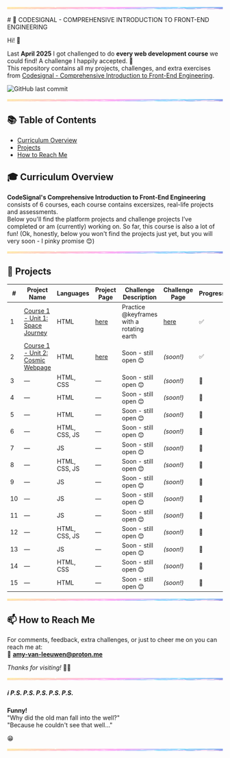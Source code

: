 <img src="assets/pastel-banner.jpg" alt="Pastel Prism Banner" width="100%" height="5" style="display:block; margin:16px 0;" />
# 🚀 CODESIGNAL - COMPREHENSIVE INTRODUCTION TO FRONT-END ENGINEERING

Hi! 👋

Last **April 2025** I got challenged to do **every web development course** we could find! A challenge I happily accepted. 🎉  
This repository contains all my projects, challenges, and extra exercises from [Codesignal - Comprehensive Introduction to Front-End Engineering](https://codesignal.com/learn/paths/comprehensive-introduction-to-front-end-engineering).

![GitHub last commit](https://img.shields.io/github/last-commit/PastelPrism/codesignal-comprehensive-introduction-to-front-end-engineering)

<img src="assets/pastel-banner.jpg" alt="Pastel Prism Banner" width="100%" height="5" style="display:block; margin:16px 0;" />

## 📚 Table of Contents
- [Curriculum Overview](#-curriculum-overview)
- [Projects](#projects)
- [How to Reach Me](#-how-to-reach-me)


## 🎓 Curriculum Overview

**CodeSignal's Comprehensive Introduction to Front-End Engineering** consists of 6 courses, each course contains excersizes, real-life projects and assessments.  
Below you'll find the platform projects and challenge projects I’ve completed or am (currently) working on. So far, this course is also a lot of fun! 
(Ok, honestly, below you won't find the projects just yet, but you will very soon - I pinky promise 😊)

<img src="assets/pastel-banner.jpg" alt="Pastel Prism Banner" width="100%" height="5" style="display:block; margin:16px 0;" />

## 📁 Projects

| #  | Project Name      | Languages         | Project Page | Challenge Description         | Challenge Page | Progress |
|----|------------------|-------------------|--------------|------------------------------|----------------|----------|
| 1  | [Course 1 - Unit 1: Space Journey](https://github.com/PastelPrism/codesignal-comprehensive-introduction-to-front-end-engineering/tree/main/c1-unit1-space-journey)  | HTML              | [here](https://pastelprism.github.io/codesignal-comprehensive-introduction-to-front-end-engineering/c1-unit1-space-journey/)           | Practice @keyframes with a rotating earth         | [here](https://pastelprism.github.io/codesignal-comprehensive-introduction-to-front-end-engineering/c1-unit1-space-journey/extra/)     | ✅       |
| 2  | [Course 1 - Unit 2: Cosmic Webpage](https://github.com/PastelPrism/codesignal-comprehensive-introduction-to-front-end-engineering/tree/main/c1-unit2-cosmic-webpage/)                | HTML              | [here](https://pastelprism.github.io/codesignal-comprehensive-introduction-to-front-end-engineering/c1-unit2-cosmic-webpage/)             | Soon - still open 😊         | _(soon!)_      | ✅       |
| 3  | —                | HTML, CSS         | —            | Soon - still open 😊         | _(soon!)_      | 🚧       |
| 4  | —                | HTML              | —            | Soon - still open 😊         | _(soon!)_      | 🚧       |
| 5  | —                | HTML              | —            | Soon - still open 😊         | _(soon!)_      | 🚧       |
| 6  | —                | HTML, CSS, JS     | —            | Soon - still open 😊         | _(soon!)_      | 🚧       |
| 7  | —                | JS                | —            | Soon - still open 😊         | _(soon!)_      | 🚧       |
| 8  | —                | HTML, CSS, JS     | —            | Soon - still open 😊         | _(soon!)_      | 🚧       |
| 9  | —                | JS                | —            | Soon - still open 😊         | _(soon!)_      | 🚧       |
| 10 | —                | JS                | —            | Soon - still open 😊         | _(soon!)_      | 🚧       |
| 11 | —                | JS                | —            | Soon - still open 😊         | _(soon!)_      | 🚧       |
| 12 | —                | HTML, CSS, JS     | —            | Soon - still open 😊         | _(soon!)_      | 🚧       |
| 13 | —                | JS                | —            | Soon - still open 😊         | _(soon!)_      | 🚧       |
| 14 | —                | HTML, CSS         | —            | Soon - still open 😊         | _(soon!)_      | 🚧       |
| 15 | —                | HTML              | —            | Soon - still open 😊         | _(soon!)_      | 🚧       |

<img src="assets/pastel-banner.jpg" alt="Pastel Prism Banner" width="100%" height="5" style="display:block; margin:16px 0;" />

## 📫 How to Reach Me

For comments, feedback, extra challenges, or just to cheer me on you can reach me at:  
📩 **[amy-van-leeuwen@proton.me](mailto:amy-van-leeuwen@proton.me)**


_Thanks for visiting!_ 👋😊
<img src="assets/pastel-banner.jpg" alt="Pastel Prism Banner" width="100%" height="5" style="display:block; margin:16px 0;" />

##### ℹ️ _P.S._ _P.S._ _P.S._ _P.S._ _P.S._ ######
**Funny!**  
"Why did the old man fall into the well?"   
"Because he couldn't see that well..."  
  
😁
<img src="assets/pastel-banner.jpg" alt="Pastel Prism Banner" width="100%" height="5" style="display:block; margin:16px 0;" />